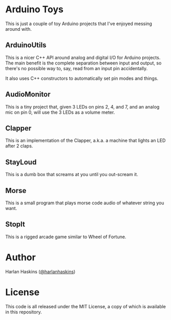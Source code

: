 # Arduino Toys

This is just a couple of toy Arduino projects that I've enjoyed
messing around with.

## ArduinoUtils

This is a nicer C++ API around analog and digital I/O for Arduino projects.
The main benefit is the complete separation between input and output,
so there's no possible way to, say, read from an input pin accidentally.

It also uses C++ constructors to automatically set pin modes and things.

## AudioMonitor

This is a tiny project that, given 3 LEDs on pins 2, 4, and 7, and an
analog mic on pin 0, will use the 3 LEDs as a volume meter.

## Clapper

This is an implementation of the Clapper, a.k.a. a machine that
lights an LED after 2 claps.

## StayLoud

This is a dumb box that screams at you until you out-scream it.

## Morse

This is a small program that plays morse code audio of whatever string you
want.

## StopIt

This is a rigged arcade game similar to Wheel of Fortune.

# Author

Harlan Haskins ([@harlanhaskins](https://github.com/harlanhaskins))

# License

This code is all released under the MIT License, a copy of which is
available in this repository.
